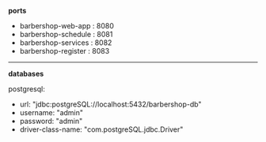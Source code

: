 **ports**
- barbershop-web-app : 8080
- barbershop-schedule : 8081
- barbershop-services : 8082
- barbershop-register : 8083

---
**databases**

postgresql:
- url: "jdbc:postgreSQL://localhost:5432/barbershop-db"
- username: "admin"
- password: "admin"
- driver-class-name: "com.postgreSQL.jdbc.Driver"